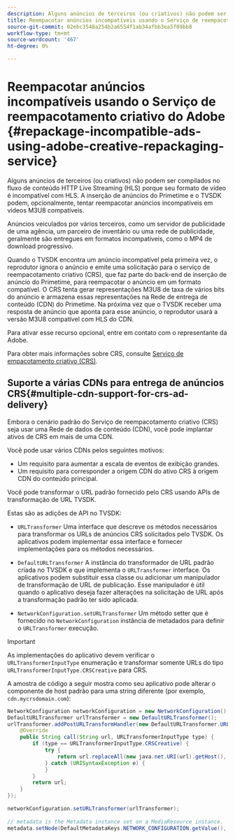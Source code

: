 ```yaml
---
description: Alguns anúncios de terceiros (ou criativos) não podem ser compilados no fluxo de conteúdo HTTP Live Streaming (HLS) porque seu formato de vídeo é incompatível com HLS. A inserção de anúncios do Primetime e o TVSDK podem, opcionalmente, tentar reempacotar anúncios incompatíveis em vídeos M3U8 compatíveis.
title: Reempacotar anúncios incompatíveis usando o Serviço de reempacotamento criativo do Adobe
source-git-commit: 02ebc3548a254b2a6554f1ab34afbb3ea5f09bb8
workflow-type: tm+mt
source-wordcount: '467'
ht-degree: 0%

---
```


# Reempacotar anúncios incompatíveis usando o Serviço de reempacotamento criativo do Adobe {#repackage-incompatible-ads-using-adobe-creative-repackaging-service}

Alguns anúncios de terceiros (ou criativos) não podem ser compilados no fluxo de conteúdo HTTP Live Streaming (HLS) porque seu formato de vídeo é incompatível com HLS. A inserção de anúncios do Primetime e o TVSDK podem, opcionalmente, tentar reempacotar anúncios incompatíveis em vídeos M3U8 compatíveis.

Anúncios veiculados por vários terceiros, como um servidor de publicidade de uma agência, um parceiro de inventário ou uma rede de publicidade, geralmente são entregues em formatos incompatíveis, como o MP4 de download progressivo.

Quando o TVSDK encontra um anúncio incompatível pela primeira vez, o reprodutor ignora o anúncio e emite uma solicitação para o serviço de reempacotamento criativo (CRS), que faz parte do back-end de inserção de anúncio do Primetime, para reempacotar o anúncio em um formato compatível. O CRS tenta gerar representações M3U8 de taxa de vários bits do anúncio e armazena essas representações na Rede de entrega de conteúdo (CDN) do Primetime. Na próxima vez que o TVSDK receber uma resposta de anúncio que aponta para esse anúncio, o reprodutor usará a versão M3U8 compatível com HLS do CDN.

Para ativar esse recurso opcional, entre em contato com o representante da Adobe.

Para obter mais informações sobre CRS, consulte [Serviço de empacotamento criativo (CRS)](https://helpx.adobe.com/content/dam/help/en/primetime/guides/crs.pdf).

## Suporte a várias CDNs para entrega de anúncios CRS{#multiple-cdn-support-for-crs-ad-delivery}

Embora o cenário padrão do Serviço de reempacotamento criativo (CRS) seja usar uma Rede de dados de conteúdo (CDN), você pode implantar ativos de CRS em mais de uma CDN.

Você pode usar vários CDNs pelos seguintes motivos:

* Um requisito para aumentar a escala de eventos de exibição grandes.
* Um requisito para corresponder a origem CDN do ativo CRS à origem CDN do conteúdo principal.

Você pode transformar o URL padrão fornecido pelo CRS usando APIs de transformação de URL TVSDK.

Estas são as adições de API no TVSDK:

* `URLTransformer` Uma interface que descreve os métodos necessários para transformar os URLs de anúncios CRS solicitados pelo TVSDK. Os aplicativos podem implementar essa interface e fornecer implementações para os métodos necessários.

* `DefaultURLTransformer` A instância do transformador de URL padrão criada no TVSDK e que implementa o `URLTransformer` interface. Os aplicativos podem substituir essa classe ou adicionar um manipulador de transformação de URL de publicação. Esse manipulador é útil quando o aplicativo deseja fazer alterações na solicitação de URL após a transformação padrão ter sido aplicada.

* `NetworkConfiguration.setURLTransformer` Um método setter que é fornecido no `NetworkConfiguration` instância de metadados para definir o `URLTransformer` execução.

>[!IMPORTANT]
>
>As implementações do aplicativo devem verificar o `URLTransformerInputType` enumeração e transformar somente URLs do tipo `URLTransformerInputType.CRSCreative` para CRS.

A amostra de código a seguir mostra como seu aplicativo pode alterar o componente de host padrão para uma string diferente (por exemplo, `cdn.mycrsdomain.com`):

```java
NetworkConfiguration networkConfiguration = new NetworkConfiguration(); 
DefaultURLTransformer urlTransformer = new DefaultURLTransformer(); 
urlTransformer.addPostURLTransformHandler(new DefaultURLTransformer.URLTransformHandler() { 
    @Override 
    public String call(String url, URLTransformerInputType type) { 
        if (type == URLTransformerInputType.CRSCreative) { 
            try { 
                return url.replaceAll(new java.net.URI(url).getHost(), "cdn.mycrsdomain.com"); 
            } catch (URISyntaxException e) { 
            } 
        } 
        return url; 
    } 
}); 
   
networkConfiguration.setURLTransformer(urlTransformer); 
   
// metadata is the Metadata instance set on a MediaResource instance. 
metadata.setNode(DefaultMetadataKeys.NETWORK_CONFIGURATION.getValue(), networkConfiguration);
```
